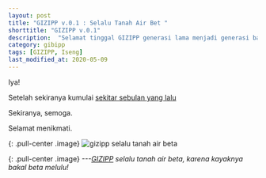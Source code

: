```yaml
---
layout: post
title: "GIZIPP v.0.1 : Selalu Tanah Air Bet "
shorttitle: "GIZIPP v.0.1"
description:  "Selamat tinggal GIZIPP generasi lama menjadi generasi baru sebutlah ia yang selalu tanah air beta."
category: gibipp
tags: [GIZIPP, Iseng]
last_modified_at: 2020-05-09
---
```


Iya!

Setelah sekiranya kumulai [sekitar sebulan yang lalu](/log/log-v15-6-28.html)

Sekiranya, semoga.

Selamat menikmati.

{: .pull-center .image}
![gizipp selalu tanah air beta](/assets/post/gizipp-selalu-tanah-air-beta-fix.png)

{: .pull-center .image}
*---[GIZIPP](https://gizipp.com) selalu tanah air beta, karena kayaknya bakal beta melulu!*
